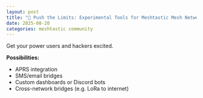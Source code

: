 ```yaml
---
layout: post
title: "🔬 Push the Limits: Experimental Tools for Meshtastic Mesh Networks"
date: 2025-08-20
categories: meshtastic community
---
```


Get your power users and hackers excited.

**Possibilities:**
- APRS integration
- SMS/email bridges
- Custom dashboards or Discord bots
- Cross-network bridges (e.g. LoRa to internet)

